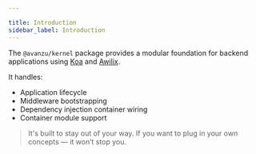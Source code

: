 ```yaml
---

title: Introduction
sidebar_label: Introduction
---
```


The `@avanzu/kernel` package provides a modular foundation for backend applications using [Koa](https://koajs.com/) and [Awilix](https://github.com/jeffijoe/awilix).

It handles:

- Application lifecycle
- Middleware bootstrapping
- Dependency injection container wiring
- Container module support

> It's built to stay out of your way. If you want to plug in your own concepts — it won’t stop you.
